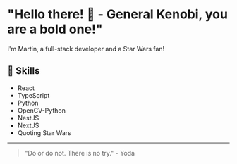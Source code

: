 # "Hello there! 👋 - General Kenobi, you are a bold one!" 

I'm Martin, a full-stack developer and a Star Wars fan!

## 🚀 Skills

- React
- TypeScript
- Python
- OpenCV-Python
- NestJS
- NextJS
- Quoting Star Wars

<!--
## 🌱 I'm currently learning

- Opencv in Python
- React + TypeScript + NestJS - Improving

## 🎥 Star Wars Favorites

- Favorite movie: The Empire Strikes Back
- Favorite character: Luke Skywalker
- Favorite quote: "There is a great disturbance in the Force."
- Favorite planet: Tatooine
- Favorite ship: Millennium Falcon
- Favorite lightsaber color: Green

## 💤 Hobbies and Interests

- Old watch collecting
- Star Wars figures collecting
- Sport/Training - "Well, you can always be thinner... look better."

## 💻 Projects

- [Project #1]: [Brief description and link to the project]
- [Project #2]: [Brief description and link to the project]
- [Project #3]: [Brief description and link to the project]

## 🤠 Westerns

- Favorite movie: Once Upon A Time In The West
- Favorite character: Nessuno - Man with No Name
- Favorite moral: There was this little birdie, who didn't even know how to fly yet. Then one freezing cold night, he tumbles out of his nest and lands on the ground. Well, he starts going, "Chirp, chirp, chirp," like crazy because he was damn nearly freezing. Lucky for him, along comes this cow, sees him, and feels sorry for him. So she lifts her tail, and SPLAT! drops this steaming hot cow pie right on him! The little birdie is nice and warm again, but he's still not happy and keeps going, "Chirp, chirp, chirp, chirp," louder than ever! Then a mean old coyote hears him and comes running. He reaches out a paw, and pulls him out of the cow pie. He brushes the dirt off him real nice, and then... swallows the birdie down in one gulp!
- Favorite quote: "When you have to shoot, shoot, don’t talk!" 

## 📈 GitHub Stats

![Your GitHub stats](https://github-readme-stats.vercel.app/api?username=yourusername&show_icons=true)

## 🤝 Contributing

Contributions, issues, and feature requests are welcome! Feel free to check [contributing guidelines](CONTRIBUTING.md).

## ❤️ Support

If you like my work, please consider supporting me with a coffee ☕

[![Buy me a coffee](https://img.shields.io/badge/-Buy%20me%20a%20coffee-FF813F?style=flat-square&logo=buy-me-a-coffee&logoColor=white&link=https://www.buymeacoffee.com/yourusername)](https://www.buymeacoffee.com/yourusername)
-->
---

> "Do or do not. There is no try." - Yoda
